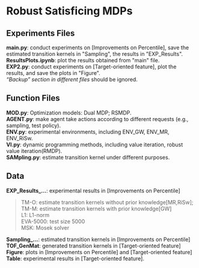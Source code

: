 # Robust Satisficing MDPs

## Experiments Files
**main.py**: conduct experiments on [Improvements on Percentile], save the estimated transition kernels in "Sampling", the results in "EXP_Results". <br>
**ResultsPlots.ipynb**: plot the results obtained from "main" file.<br>
**EXP2.py**: conduct experiments on [Target-oriented feature], plot the results, and save the plots in "Figure".<br>
*“Backup” section in different files* should be ignored.<br>

## Function Files
**MOD.py**: Optimization models: Dual MDP; RSMDP.<br>
**AGENT.py**: make agent take actions according to different requests (e.g., sampling, test policy).<br>
**ENV.py**: experimental environments, including ENV_GW, ENV_MR, ENV_RiSw.<br>
**VI.py**: dynamic programming methods, including value iteration, robust value iteration(RMDP).<br>
**SAMpling.py**: estimate transition kernel under different purposes.<br>

## Data
**EXP_Results_...**: experimental results in [Improvements on Percentile]<br>
>TM-O: estimate transition kernels without prior knowledge[MR,RiSw]; TM-M: estimate transition kernels with prior knowledge[GW]<br>
L1: L1-norm<br>
EVA-5000: test size 5000<br>
MSK: Mosek solver

**Sampling_...**: estimated transition kernels in [Improvements on Percentile]<br>
**TOF_GenMat**: generated transition kernels in [Target-oriented feature]<br>
**Figure**: plots in [Improvements on Percentile] and [Target-oriented feature]<br>
**Table**: experimental results in [Target-oriented feature].
